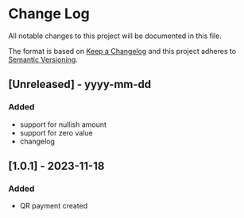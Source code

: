 
# Change Log
All notable changes to this project will be documented in this file.

The format is based on [Keep a Changelog](http://keepachangelog.com/)
and this project adheres to [Semantic Versioning](http://semver.org/).

## [Unreleased] - yyyy-mm-dd

### Added

- support for nullish amount
- support for zero value
- changelog

## [1.0.1] - 2023-11-18

### Added

- QR payment created
